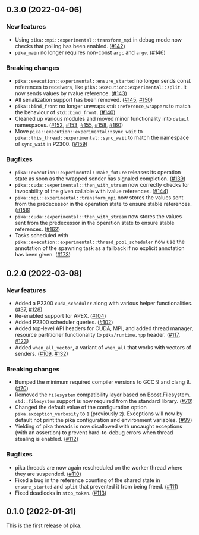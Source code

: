 <!--- Copyright (c) 2022 ETH Zurich -->
<!----->
<!--- SPDX-License-Identifier: BSL-1.0 -->
<!--- Distributed under the Boost Software License, Version 1.0. (See accompanying -->
<!--- file LICENSE_1_0.txt or copy at http://www.boost.org/LICENSE_1_0.txt) -->

## 0.3.0 (2022-04-06)

### New features

- Using `pika::mpi::experimental::transform_mpi` in debug mode now checks that polling has been enabled. ([#142](https://github.com/pika-org/pika/pull/142))
- `pika_main` no longer requires non-const `argc` and `argv`. ([#146](https://github.com/pika-org/pika/pull/146))

### Breaking changes

- `pika::execution::experimental::ensure_started` no longer sends const references to receivers, like `pika::execution::experimental::split`. It now sends values by rvalue reference. ([#143](https://github.com/pika-org/pika/pull/143))
- All serialization support has been removed. ([#145](https://github.com/pika-org/pika/pull/145), [#150](https://github.com/pika-org/pika/pull/150))
- `pika::bind_front` no longer unwraps `std::reference_wrapper`s to match the behaviour of `std::bind_front`. ([#140](https://github.com/pika-org/pika/pull/140))
- Cleaned up various modules and moved minor functionality into `detail` namespaces. ([#152](https://github.com/pika-org/pika/pull/152), [#153](https://github.com/pika-org/pika/pull/153), [#155](https://github.com/pika-org/pika/pull/155), [#158](https://github.com/pika-org/pika/pull/158), [#160](https://github.com/pika-org/pika/pull/160))
- Move `pika::execution::experimental::sync_wait` to `pika::this_thread::experimental::sync_wait` to match the namespace of `sync_wait` in P2300. ([#159](https://github.com/pika-org/pika/pull/159))

### Bugfixes

- `pika::execution::experimental::make_future` releases its operation state as soon as the wrapped sender has signaled completion. ([#139](https://github.com/pika-org/pika/pull/139))
- `pika::cuda::experimental::then_with_stream` now correctly checks for invocability of the given callable with lvalue references. ([#144](https://github.com/pika-org/pika/pull/144))
- `pika::mpi::experimental::transform_mpi` now stores the values sent from the predecessor in the operation state to ensure stable references. ([#156](https://github.com/pika-org/pika/pull/156))
- `pika::cuda::experimental::then_with_stream` now stores the values sent from the predecessor in the operation state to ensure stable references. ([#162](https://github.com/pika-org/pika/pull/162))
- Tasks scheduled with `pika::execution::experimental::thread_pool_scheduler` now use the annotation of the spawning task as a fallback if no explicit annotation has been given. ([#173](https://github.com/pika-org/pika/pull/173))

## 0.2.0 (2022-03-08)

### New features

- Added a P2300 `cuda_scheduler` along with various helper functionalities. ([#37](https://github.com/pika-org/pika/pull/37), [#128](https://github.com/pika-org/pika/pull/128))
- Re-enabled support for APEX. ([#104](https://github.com/pika-org/pika/pull/104))
- Added P2300 scheduler queries. ([#102](https://github.com/pika-org/pika/pull/102))
- Added top-level API headers for CUDA, MPI, and added thread manager, resource partitioner functionality to `pika/runtime.hpp` header. ([#117](https://github.com/pika-org/pika/pull/117), [#123](https://github.com/pika-org/pika/pull/123))
- Added `when_all_vector`, a variant of `when_all` that works with vectors of senders. ([#109](https://github.com/pika-org/pika/pull/109), [#132](https://github.com/pika-org/pika/pull/132))

### Breaking changes

- Bumped the minimum required compiler versions to GCC 9 and clang 9. ([#70](https://github.com/pika-org/pika/pull/70))
- Removed the `filesystem` compatibility layer based on Boost.Filesystem. `std::filesystem` support is now required from the standard library. ([#70](https://github.com/pika-org/pika/pull/70))
- Changed the default value of the configuration option `pika.exception_verbosity` to `1` (previously `2`). Exceptions will now by default not print the pika configuration and environment variables. ([#99](https://github.com/pika-org/pika/pull/99))
- Yielding of pika threads is now disallowed with uncaught exceptions (with an assertion) to prevent hard-to-debug errors when thread stealing is enabled. ([#112](https://github.com/pika-org/pika/pull/112))

### Bugfixes

- pika threads are now again rescheduled on the worker thread where they are suspended. ([#110](https://github.com/pika-org/pika/pull/110))
- Fixed a bug in the reference counting of the shared state in `ensure_started` and `split` that prevented it from being freed. ([#111](https://github.com/pika-org/pika/pull/111))
- Fixed deadlocks in `stop_token`. ([#113](https://github.com/pika-org/pika/pull/113))

## 0.1.0 (2022-01-31)

This is the first release of pika.
